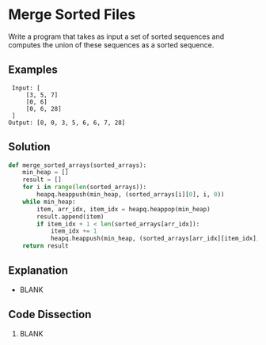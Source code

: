 # Merge Sorted Files
Write a program that takes as input a set of sorted sequences and computes the union of these sequences as a sorted sequence.

## Examples
```
 Input: [
     [3, 5, 7]
     [0, 6]
     [0, 6, 28]
 ]
Output: [0, 0, 3, 5, 6, 6, 7, 28]
```

## Solution
```python
def merge_sorted_arrays(sorted_arrays):
    min_heap = []
    result = []
    for i in range(len(sorted_arrays)):
        heapq.heappush(min_heap, (sorted_arrays[i][0], i, 0))
    while min_heap:
        item, arr_idx, item_idx = heapq.heappop(min_heap)
        result.append(item)
        if item_idx + 1 < len(sorted_arrays[arr_idx]):
            item_idx += 1
            heapq.heappush(min_heap, (sorted_arrays[arr_idx][item_idx], arr_idx, item_idx))
    return result
```

## Explanation
* BLANK

## Code Dissection
1. BLANK